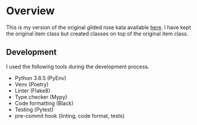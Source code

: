 # Overview
This is my version of the original gilded rose kata available [here](https://github.com/emilybache). I have kept the original item class but created classes on top of the original item class.

## Development
I used the following tools during the development process.

- Python 3.8.5 (PyEnv)
- Venv (Poetry)
- Linter (Flake8)
- Type checker (Mypy)
- Code formatting (Black)
- Testing (Pytest)
- pre-commit hook (linting, code format, tests)

